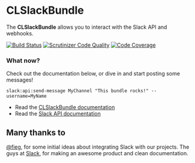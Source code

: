 CLSlackBundle
=============
The **CLSlackBundle** allows you to interact with the Slack API and webhooks.

[![Build Status](https://secure.travis-ci.org/cleentfaar/CLSlackBundle.png)](http://travis-ci.org/cleentfaar/CLSlackBundle)
[![Scrutinizer Code Quality](https://scrutinizer-ci.com/g/cleentfaar/CLSlackBundle/badges/quality-score.png?b=master)](https://scrutinizer-ci.com/g/cleentfaar/CLSlackBundle/?branch=master)
[![Code Coverage](https://scrutinizer-ci.com/g/cleentfaar/CLSlackBundle/badges/coverage.png?b=master)](https://scrutinizer-ci.com/g/cleentfaar/CLSlackBundle/?branch=master)


### What now?

Check out the documentation below, or dive in and start posting some messages!

``slack:api:send-message MyChannel "This bundle rocks!" --username=MyName``

* Read the [CLSlackBundle documentation](Resources/doc/index.md)
* Read the [Slack API documentation](https://api.slack.com/)


## Many thanks to

[@fieg](http://github.com/fieg), for some initial ideas about integrating Slack with our projects.
The guys at [Slack](https://slack.com/), for making an awesome product and clean documentation.
